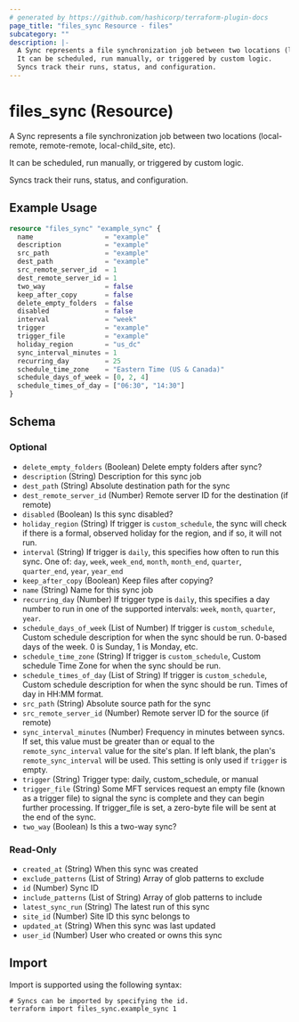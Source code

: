 ```yaml
---
# generated by https://github.com/hashicorp/terraform-plugin-docs
page_title: "files_sync Resource - files"
subcategory: ""
description: |-
  A Sync represents a file synchronization job between two locations (local-remote, remote-remote, local-child_site, etc).
  It can be scheduled, run manually, or triggered by custom logic.
  Syncs track their runs, status, and configuration.
---
```


# files_sync (Resource)

A Sync represents a file synchronization job between two locations (local-remote, remote-remote, local-child_site, etc). 

It can be scheduled, run manually, or triggered by custom logic. 

Syncs track their runs, status, and configuration.

## Example Usage

```terraform
resource "files_sync" "example_sync" {
  name                  = "example"
  description           = "example"
  src_path              = "example"
  dest_path             = "example"
  src_remote_server_id  = 1
  dest_remote_server_id = 1
  two_way               = false
  keep_after_copy       = false
  delete_empty_folders  = false
  disabled              = false
  interval              = "week"
  trigger               = "example"
  trigger_file          = "example"
  holiday_region        = "us_dc"
  sync_interval_minutes = 1
  recurring_day         = 25
  schedule_time_zone    = "Eastern Time (US & Canada)"
  schedule_days_of_week = [0, 2, 4]
  schedule_times_of_day = ["06:30", "14:30"]
}
```

<!-- schema generated by tfplugindocs -->
## Schema

### Optional

- `delete_empty_folders` (Boolean) Delete empty folders after sync?
- `description` (String) Description for this sync job
- `dest_path` (String) Absolute destination path for the sync
- `dest_remote_server_id` (Number) Remote server ID for the destination (if remote)
- `disabled` (Boolean) Is this sync disabled?
- `holiday_region` (String) If trigger is `custom_schedule`, the sync will check if there is a formal, observed holiday for the region, and if so, it will not run.
- `interval` (String) If trigger is `daily`, this specifies how often to run this sync.  One of: `day`, `week`, `week_end`, `month`, `month_end`, `quarter`, `quarter_end`, `year`, `year_end`
- `keep_after_copy` (Boolean) Keep files after copying?
- `name` (String) Name for this sync job
- `recurring_day` (Number) If trigger type is `daily`, this specifies a day number to run in one of the supported intervals: `week`, `month`, `quarter`, `year`.
- `schedule_days_of_week` (List of Number) If trigger is `custom_schedule`, Custom schedule description for when the sync should be run. 0-based days of the week. 0 is Sunday, 1 is Monday, etc.
- `schedule_time_zone` (String) If trigger is `custom_schedule`, Custom schedule Time Zone for when the sync should be run.
- `schedule_times_of_day` (List of String) If trigger is `custom_schedule`, Custom schedule description for when the sync should be run. Times of day in HH:MM format.
- `src_path` (String) Absolute source path for the sync
- `src_remote_server_id` (Number) Remote server ID for the source (if remote)
- `sync_interval_minutes` (Number) Frequency in minutes between syncs. If set, this value must be greater than or equal to the `remote_sync_interval` value for the site's plan. If left blank, the plan's `remote_sync_interval` will be used. This setting is only used if `trigger` is empty.
- `trigger` (String) Trigger type: daily, custom_schedule, or manual
- `trigger_file` (String) Some MFT services request an empty file (known as a trigger file) to signal the sync is complete and they can begin further processing. If trigger_file is set, a zero-byte file will be sent at the end of the sync.
- `two_way` (Boolean) Is this a two-way sync?

### Read-Only

- `created_at` (String) When this sync was created
- `exclude_patterns` (List of String) Array of glob patterns to exclude
- `id` (Number) Sync ID
- `include_patterns` (List of String) Array of glob patterns to include
- `latest_sync_run` (String) The latest run of this sync
- `site_id` (Number) Site ID this sync belongs to
- `updated_at` (String) When this sync was last updated
- `user_id` (Number) User who created or owns this sync

## Import

Import is supported using the following syntax:

```shell
# Syncs can be imported by specifying the id.
terraform import files_sync.example_sync 1
```
